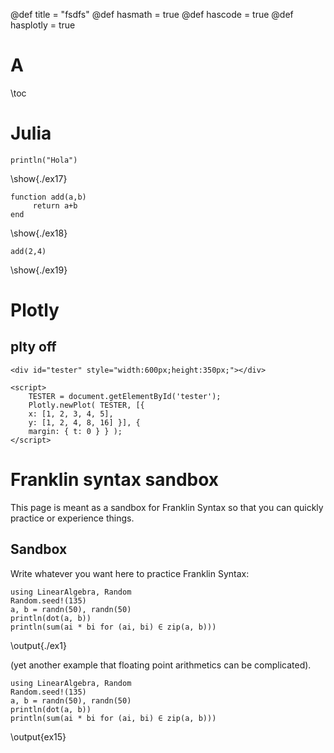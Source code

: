 @def title = "fsdfs"
@def hasmath = true
@def hascode = true
@def hasplotly = true

# A
\toc

# Julia


```julia:./ex17
println("Hola")
```
\show{./ex17}

```julia:./ex18
function add(a,b)
     return a+b
end
```
\show{./ex18}
```julia:./ex19
add(2,4)
```
\show{./ex19}

# Plotly
## plty off
~~~
<div id="tester" style="width:600px;height:350px;"></div>

<script>
    TESTER = document.getElementById('tester');
    Plotly.newPlot( TESTER, [{
    x: [1, 2, 3, 4, 5],
    y: [1, 2, 4, 8, 16] }], {
    margin: { t: 0 } } );
</script>
~~~


# Franklin syntax sandbox

This page is meant as a sandbox for Franklin Syntax so that you can quickly practice or experience things.



## Sandbox

Write whatever you want here to practice Franklin Syntax:

```julia:./ex1
using LinearAlgebra, Random
Random.seed!(135)
a, b = randn(50), randn(50)
println(dot(a, b))
println(sum(ai * bi for (ai, bi) ∈ zip(a, b)))
```

\output{./ex1}

(yet another example that floating point arithmetics can be complicated).

```julia:ex15
using LinearAlgebra, Random
Random.seed!(135)
a, b = randn(50), randn(50)
println(dot(a, b))
println(sum(ai * bi for (ai, bi) ∈ zip(a, b)))
```

\output{ex15}



